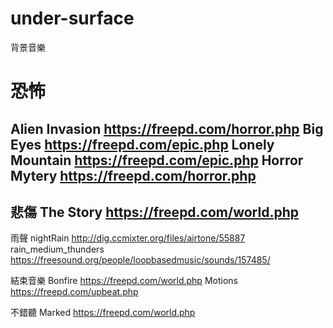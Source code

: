 # under-surface

背景音樂

# 恐怖
Alien Invasion        https://freepd.com/horror.php
Big Eyes              https://freepd.com/epic.php
Lonely Mountain       https://freepd.com/epic.php
Horror Mytery         https://freepd.com/horror.php
-------------
悲傷
The Story             https://freepd.com/world.php
-------------
雨聲
nightRain             http://dig.ccmixter.org/files/airtone/55887
rain_medium_thunders  https://freesound.org/people/loopbasedmusic/sounds/157485/


結束音樂
Bonfire               https://freepd.com/world.php
Motions               https://freepd.com/upbeat.php

不錯聽
Marked                https://freepd.com/world.php
